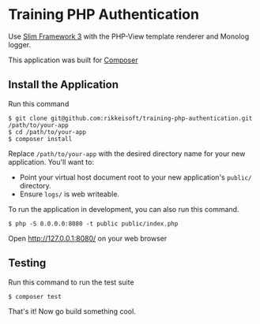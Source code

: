 # Training PHP Authentication

Use [Slim Framework 3](https://www.slimframework.com/) with the PHP-View template renderer and Monolog logger.

This application was built for [Composer](https://getcomposer.org/)

## Install the Application

Run this command

```shell
$ git clone git@github.com:rikkeisoft/training-php-authentication.git /path/to/your-app
$ cd /path/to/your-app
$ composer install
```

Replace `/path/to/your-app` with the desired directory name for your new application. You'll want to:

* Point your virtual host document root to your new application's `public/` directory.
* Ensure `logs/` is web writeable.

To run the application in development, you can also run this command. 

```shell
$ php -S 0.0.0.0:8080 -t public public/index.php
```

Open http://127.0.0.1:8080/ on your web browser

## Testing

Run this command to run the test suite

```shell
$ composer test
```

That's it! Now go build something cool.
